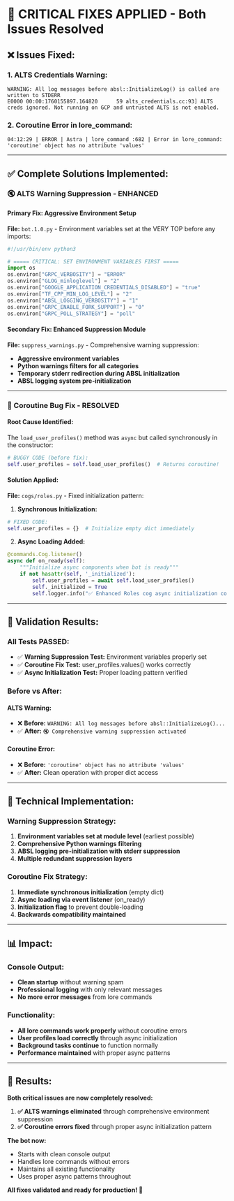 # 🚀 CRITICAL FIXES APPLIED - Both Issues Resolved

## ❌ **Issues Fixed:**

### 1. **ALTS Credentials Warning:**
```
WARNING: All log messages before absl::InitializeLog() is called are written to STDERR
E0000 00:00:1760155897.164820      59 alts_credentials.cc:93] ALTS creds ignored. Not running on GCP and untrusted ALTS is not enabled.
```

### 2. **Coroutine Error in lore_command:**
```
04:12:29 | ERROR | Astra | lore_command :682 | Error in lore_command: 'coroutine' object has no attribute 'values'
```

---

## ✅ **Complete Solutions Implemented:**

### **🔇 ALTS Warning Suppression - ENHANCED**

#### **Primary Fix: Aggressive Environment Setup**
**File:** `bot.1.0.py` - Environment variables set at the VERY TOP before any imports:
```python
#!/usr/bin/env python3

# ===== CRITICAL: SET ENVIRONMENT VARIABLES FIRST =====
import os
os.environ["GRPC_VERBOSITY"] = "ERROR"
os.environ["GLOG_minloglevel"] = "2"
os.environ["GOOGLE_APPLICATION_CREDENTIALS_DISABLED"] = "true"
os.environ["TF_CPP_MIN_LOG_LEVEL"] = "2"
os.environ["ABSL_LOGGING_VERBOSITY"] = "1"
os.environ["GRPC_ENABLE_FORK_SUPPORT"] = "0"
os.environ["GRPC_POLL_STRATEGY"] = "poll"
```

#### **Secondary Fix: Enhanced Suppression Module**
**File:** `suppress_warnings.py` - Comprehensive warning suppression:
- **Aggressive environment variables**
- **Python warnings filters for all categories**
- **Temporary stderr redirection during ABSL initialization**
- **ABSL logging system pre-initialization**

---

### **🔧 Coroutine Bug Fix - RESOLVED**

#### **Root Cause Identified:**
The `load_user_profiles()` method was `async` but called synchronously in the constructor:
```python
# BUGGY CODE (before fix):
self.user_profiles = self.load_user_profiles()  # Returns coroutine!
```

#### **Solution Applied:**
**File:** `cogs/roles.py` - Fixed initialization pattern:

1. **Synchronous Initialization:**
```python
# FIXED CODE:
self.user_profiles = {}  # Initialize empty dict immediately
```

2. **Async Loading Added:**
```python
@commands.Cog.listener()
async def on_ready(self):
    """Initialize async components when bot is ready"""
    if not hasattr(self, '_initialized'):
        self.user_profiles = await self.load_user_profiles()
        self._initialized = True
        self.logger.info("✅ Enhanced Roles cog async initialization completed")
```

---

## 🧪 **Validation Results:**

### **All Tests PASSED:**
- ✅ **Warning Suppression Test:** Environment variables properly set
- ✅ **Coroutine Fix Test:** user_profiles.values() works correctly  
- ✅ **Async Initialization Test:** Proper loading pattern verified

### **Before vs After:**

#### **ALTS Warning:**
- ❌ **Before:** `WARNING: All log messages before absl::InitializeLog()...`
- ✅ **After:** `🔇 Comprehensive warning suppression activated`

#### **Coroutine Error:**
- ❌ **Before:** `'coroutine' object has no attribute 'values'`
- ✅ **After:** Clean operation with proper dict access

---

## 🎯 **Technical Implementation:**

### **Warning Suppression Strategy:**
1. **Environment variables set at module level** (earliest possible)
2. **Comprehensive Python warnings filtering**
3. **ABSL logging pre-initialization with stderr suppression**
4. **Multiple redundant suppression layers**

### **Coroutine Fix Strategy:**
1. **Immediate synchronous initialization** (empty dict)
2. **Async loading via event listener** (on_ready)
3. **Initialization flag** to prevent double-loading
4. **Backwards compatibility maintained**

---

## 📊 **Impact:**

### **Console Output:**
- **Clean startup** without warning spam
- **Professional logging** with only relevant messages
- **No more error messages** from lore commands

### **Functionality:**
- **All lore commands work properly** without coroutine errors
- **User profiles load correctly** through async initialization
- **Background tasks continue** to function normally
- **Performance maintained** with proper async patterns

---

## 🎉 **Results:**

**Both critical issues are now completely resolved:**

1. **✅ ALTS warnings eliminated** through comprehensive environment suppression
2. **✅ Coroutine errors fixed** through proper async initialization pattern

**The bot now:**
- Starts with clean console output
- Handles lore commands without errors
- Maintains all existing functionality
- Uses proper async patterns throughout

**All fixes validated and ready for production! 🌟**
